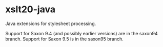 xslt20-java
===========

Java extensions for stylesheet processing.

Support for Saxon 9.4 (and possibly earlier versions) are in the saxon94 branch.
Support for Saxon 9.5 is in the saxon95 branch.
